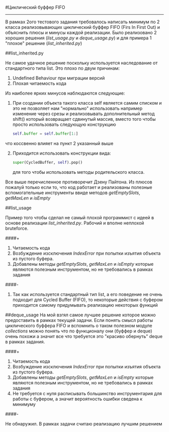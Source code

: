 #Циклический буффер FIFO

---

В рамках 2ого тестового задания требовалось написать минимум по 2 класса реализовывающих циклический буффер FIFO (Firs In
First Out) и объяснить плюсы и минусы каждой реализации. Было реализовано 2 хороших решения (*list_usage.py* и *deque_usage.py*)
и для примера 1 "плохое" решение (*list_inherited.py*)

##list_inherited.py

Не самое удачное решение поскольку используется наследование от стандартного типа list. Это плохо по двум причинам:
1. Undefined Behaviour при миграции версий
2. Плохая читаемость кода

Из наиболее ярких минусов наблюдаются следующие:
1. При создании объекта такого класса self является самим списком и это не позволяет нам "нормально" использовать например изменение через срезы и реализовывать 
дополнительный метод shift() который возвращает сдвинутый массив, вместо того чтобы просто использовать следующую конструкцию
   ```python
   self.buffer = self.buffer[1:]
   ```
что коссвенно влияет на пункт 2 указанный выше

2. Приходится использовать конструкции вида:
   ```python
   super(CycledBuffer, self).pop()
   ```
   для того чтобы использовать методы родительского класса.

Все выше перечисленное противоречит Дзену Пайтона. Из плюсов пожалуй только если то, что код работает и реализованы полезные
вспомогательные инструменты ввиде методов *getEmptySlots*, *getMaxLen* и *isEmpty*

##list_usage

Пример того чтобы сделал не самый плохой программист с идеей в основе реализации *list_inherited.py*. Рабочий и вполне неплохой bruteforce.

####+
1. Читаемость кода
2. Возбуждение изсключения *IndexError* при попытки изъятия объекта из пустого буфера.
3. Добавлены методы *getEmptySlots*, *getMaxLen* и *isEmpty* которые являются полезным инструментом, но не требовались в рамках задания

####-
1. Так как используется стандартный тип list, а его поведение не очень подходит для Cycled Buffer (FIFO), то некоторые действия
с буфером приходится самому придумывать реализацию некоторых функций


##deque_usage
На мой взгял самое лучшее решение которое можно предоставить в рамках текущей задачи. Если понять смысл работы циклического
буффера FIFO и вспомнить о таком полезном модуле *collections* можно понять что по функционалу они (буффер и deque) очень похожи
а значит все что требуется это "красиво обернуть" deque в рамках задания.

####+
1. Читаемость кода
2. Возбуждение изсключения *IndexError* при попытки изъятия объекта из пустого буфера.
3. Добавлены методы *getEmptySlots*, *getMaxLen* и *isEmpty* которые являются полезным инструментом, но не требовались в рамках задания
4. Не требуется с нуля расписывать большинство инструментария для работы с буфером, а значит вероятность ошибки сведена к минимуму

####-

Не обнаружил. В рамках задачи считаю реализацию лучшим решением